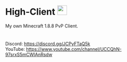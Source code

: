 # High-Client <img src="https://i.ibb.co/h7jXpjR/High-Client-Logo-1.png" width=30px>
My own Minecraft 1.8.8 PvP Client.
#
Discord: https://discord.gg/JCPyFTaQ5k
<br>
YouTube: https://www.youtube.com/channel/UCCQhN-97srxS5mCWlAnRsdw
